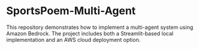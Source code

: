 # SportsPoem-Multi-Agent
This repository demonstrates how to implement a multi-agent system using Amazon Bedrock. The project includes both a Streamlit-based local implementation and an AWS cloud deployment option.
